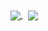 <a href="https://github.com/puneetmatharu/github-readme-stats">
  <img align="center" src="https://github-readme-stats.vercel.app/api?username=puneetmatharu&show_icons=true&theme=midnight-purple&include_all_commits=true" />
</a>
&nbsp;
<a href="https://github.com/puneetmatharu/convoychat">
  <img align="center" src="https://github-readme-stats.vercel.app/api/top-langs/?username=puneetmatharu&layout=compact&theme=midnight-purple" />
</a>
